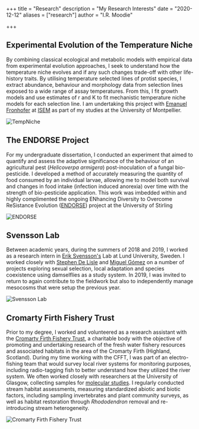 +++
title = "Research"
description = "My Research Interests"
date = "2020-12-12"
aliases = ["research"]
author = "I.R. Moodie"

+++

## Experimental Evolution of the Temperature Niche

By combining classical ecological and metabolic models with empirical data from experimental evolution approaches, I seek to understand
how the temperature niche evolves and if any such changes trade-off with other life-history traits. By utilising temperature selected lines of protist species, I extract abundance, behaviour and morphology data from selection lines exposed to a wide range of assay temperatures. From this, I fit growth models and use estimates of r and K to fit mechanistic temperature niche models for each selection line. I am undertaking this project with [Emanuel Fronhofer](https://www.emanuelfronhofer.net/) at [ISEM](https://isem-evolution.fr/) as part of my studies at the University of Montpellier.

![TempNiche](/images/tempniche.jpg)

## The ENDORSE Project

For my undergraduate dissertation, I conducted an experiment that aimed to quantify and assess the adaptive significance of the behaviour of an agricultural pest (*Helicoverpa armigera*) post-inoculation of a fungal bio-pesticide. I developed a method of accurately measuring the quantity of food consumed by an individual larvae, allowing me to model both survival and changes in food intake (infection induced anorexia) over time with the strength of bio-pesticide application. This work was imbedded within and highly complimented the ongoing ENhancing Diversity to Overcome ReSistance Evolution ([ENDORSE](https://enhancingdiversity.wixsite.com/endorse)) project at the University of Stirling

![ENDORSE](/images/endorse.jpg)

## Svensson Lab

Between academic years, during the summers of 2018 and 2019, I worked as a research intern in [Erik Svensson's](https://portal.research.lu.se/portal/en/persons/erik-svensson(0b06c1e4-a124-406a-8ac5-cce4f8fc66d6).html) Lab at Lund University, Sweden. I worked closely with [Stephen De Lisle](https://www.spdelisle.com/) and [Miguel Gómez](http://mgomezllano.com/) on a number of projects exploring sexual selection, local adaptation and species coexistence using damselflies as a study system. In 2019, I was invited to return to again contribute to the fieldwork but also to independently manage mesocosms that were setup the previous year.

![Svensson Lab](/images/stensoffa.jpg)

## Cromarty Firth Fishery Trust

Prior to my degree, I worked and volunteered as a research assistant with the [Cromarty Firth Fishery Trust](https://cromarty.dsfb.org.uk/publications-2/), a charitable body with the objective of promoting and undertaking research of the fresh water fishery resources and associated habitats in the area of the Cromarty Firth (Highland, Scotland). During my time working with the CFFT, I was part of an electro-fishing team that would survey local river systems for monitoring purposes, including radio-tagging fish to better understand how they utilized the river system. We often worked closely with researchers at the University of Glasgow, collecting samples for [molecular studies](https://onlinelibrary.wiley.com/doi/full/10.1111/mec.13857). I regularly conducted stream habitat assessments, measuring standardized abiotic and biotic factors, including sampling invertebrates and plant community surveys, as well as habitat restoration through *Rhododendron* removal and re-introducing stream heterogeneity.

![Cromarty Firth Fishery Trust](/images/cfft.jpg)